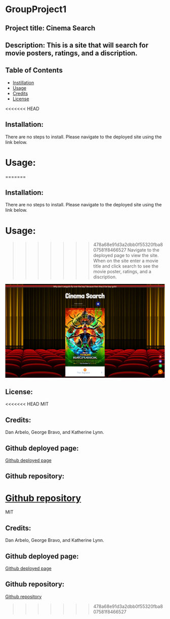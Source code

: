 # GroupProject1

## Project title: Cinema Search

## Description: This is a site that will search for movie posters, ratings, and a discription. 

## Table of Contents
* [Instillation](#installation)
* [Usage](#usage)
* [Credits](#credits)
* [License](#license)

<<<<<<< HEAD
## Installation:
There are no steps to install. Please navigate to the deployed site using the link below.

# Usage: 
=======

## Installation:

There are no steps to install. Please navigate to the deployed site using the link below.

# Usage: 

>>>>>>> 478a68e91d3a2dbb0f55320fba807581f8466527
Navigate to the deployed page to view the site. When on the site enter a movie title and click search to see the movie poster, ratings, and a discription. 

![Image of site](./Assets/Images/screenshot.png)

## License: 
<<<<<<< HEAD
MIT 

## Credits: 
Dan Arbelo, George Bravo, and Katherine Lynn.

## Github deployed page: 
[Github deployed page]()

## Github repository: 
[Github repository](https://github.com/Govepitr/GroupProject1)
=======

MIT 


## Credits: 

Dan Arbelo, George Bravo, and Katherine Lynn.

## Github deployed page: 

[Github deployed page]()

## Github repository: 

[Github repository](https://github.com/Govepitr/GroupProject1)
>>>>>>> 478a68e91d3a2dbb0f55320fba807581f8466527
